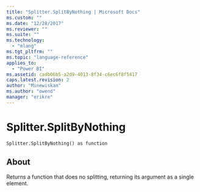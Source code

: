 ```yaml
---
title: "Splitter.SplitByNothing | Microsoft Docs"
ms.custom: ""
ms.date: "12/28/2017"
ms.reviewer: ""
ms.suite: ""
ms.technology: 
  - "mlang"
ms.tgt_pltfrm: ""
ms.topic: "language-reference"
applies_to: 
  - "Power BI"
ms.assetid: cadb06b5-a2d9-4013-8f34-c6ec6f8f5417
caps.latest.revision: 2
author: "Minewiskan"
ms.author: "owend"
manager: "erikre"
---
```

# Splitter.SplitByNothing
<code>Splitter.SplitByNothing() as function</code>

## About
Returns a function that does no splitting, returning its argument as a single element.


  
